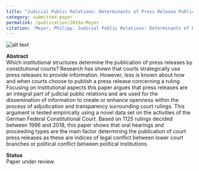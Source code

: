 ```yaml
---
title: "Judicial Public Relations: Determinants of Press Release Publication by Constitutional Courts"
category: submitted paper
permalink: /publication/2019a-Meyer
citation: 'Meyer, Philipp. Judicial Public Relations: Determinants of Press Release Publication by Constitutional Courts. Working Paper.'
---
```



![alt text](https://phimeyer.github.io/images/06_marginaleffects.jpeg "Marginal Effects")


<p><b>Abstract</b><br>
Which institutional structures determine the publication of press releases by constitutional courts? Research has shown that courts strategically use press releases to provide information. However, less is known about how and when courts choose to publish a press release concerning a ruling. Focusing on institutional aspects this paper argues that press releases are an integral part of judicial public relations and are used for the dissemination of information to create or enhance openness within the process of adjudication and transparency surrounding court rulings. This argument is tested empirically using a novel data set on the activities of the German Federal Constitutional Court. Based on 1125 rulings decided between 1996 and 2018, this paper shows that oral hearings and proceeding types are the main factor determining the publication of court press releases as these are indices of legal conflict between lower court branches or political conflict between political institutions.</p>

<p><b>Status</b><br>
Paper under review.</p>
